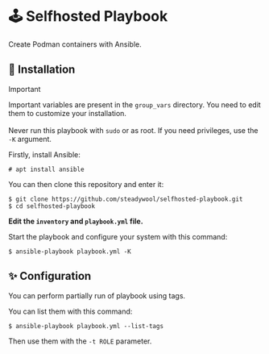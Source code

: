 # 🕹️ Selfhosted Playbook

Create Podman containers with Ansible.

## 🚀 Installation

> [!IMPORTANT]
> Important variables are present in the `group_vars` directory. You need to edit them to customize your installation. </br></br>
> Never run this playbook with `sudo` or as root. If you need privileges, use the `-K` argument.

Firstly, install Ansible:
```
# apt install ansible
```

You can then clone this repository and enter it:
```
$ git clone https://github.com/steadywool/selfhosted-playbook.git
$ cd selfhosted-playbook
```

**Edit the `inventory` and `playbook.yml` file.**

Start the playbook and configure your system with this command:
```
$ ansible-playbook playbook.yml -K
```

## ✨ Configuration

You can perform partially run of playbook using tags.

You can list them with this command:
```
$ ansible-playbook playbook.yml --list-tags
```

Then use them with the `-t ROLE` parameter.